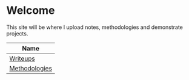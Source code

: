 # Welcome
This site will be where I upload notes, methodologies and demonstrate projects.

| Name | 
| ----------------------------------------------------- |
| [Writeups](/Writeups/README.md "Writeups")  |
| [Methodologies](/Methedologies/README.md "Methedologies")|
